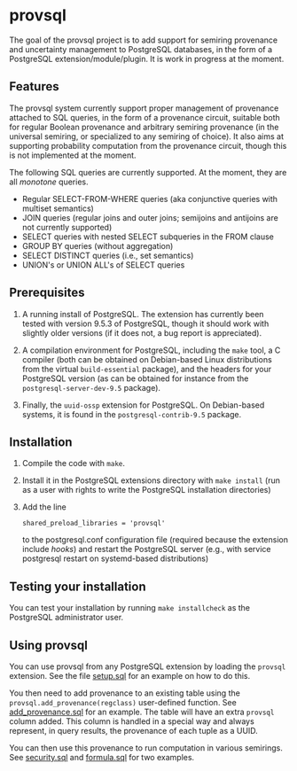 # provsql

The goal of the provsql project is to add support for semiring provenance
and uncertainty management to PostgreSQL databases, in the form of a
PostgreSQL extension/module/plugin. It is work in progress at the moment.

## Features

The provsql system currently support proper management of provenance
attached to SQL queries, in the form of a provenance circuit, suitable
both for regular Boolean provenance and arbitrary semiring provenance (in
the universal semiring, or specialized to any semiring of choice). It
also aims at supporting probability computation from the provenance
circuit, though this is not implemented at the moment.

The following SQL queries are currently supported. At the moment, they
are all *monotone* queries.
* Regular SELECT-FROM-WHERE queries (aka conjunctive queries with
  multiset semantics)
* JOIN queries (regular joins and outer joins; semijoins and antijoins
  are not currently supported)
* SELECT queries with nested SELECT subqueries in the FROM clause
* GROUP BY queries (without aggregation)
* SELECT DISTINCT queries (i.e., set semantics)
* UNION's or UNION ALL's of SELECT queries

## Prerequisites

1. A running install of PostgreSQL. The extension has currently been
   tested with version 9.5.3 of PostgreSQL, though it should work with
   slightly older versions (if it does not, a bug report is appreciated).

2. A compilation environment for PostgreSQL, including the `make` tool, a
   C compiler (both can be obtained on Debian-based Linux distributions
   from the virtual `build-essential` package), and the headers for your
   PostgreSQL version (as can be obtained for instance from the
   `postgresql-server-dev-9.5`  package).

3. Finally, the `uuid-ossp` extension for PostgreSQL. On Debian-based
   systems, it is found in the `postgresql-contrib-9.5` package.

## Installation

1. Compile the code with `make`.

2. Install it in the PostgreSQL extensions directory with `make install`
   (run as a user with rights to write the PostgreSQL installation
   directories)

3. Add the line 
   ```
   shared_preload_libraries = 'provsql'
   ```
   to the postgresql.conf configuration file (required because the
   extension include *hooks*) and restart the PostgreSQL server (e.g.,
   with service postgresql restart on systemd-based distributions)

## Testing your installation

You can test your installation by running `make installcheck` as the
PostgreSQL administrator user.

## Using provsql

You can use provsql from any PostgreSQL extension by loading the
`provsql` extension. See the file [setup.sql](test/sql/setup.sql)
for an example on how to do this.

You then need to add provenance to an existing table using the
`provsql.add_provenance(regclass)` user-defined function.
See [add_provenance.sql](test/sql/add_provenance.sql) for an example.
The table will have an extra `provsql` column added. This column
is handled in a special way and always represent, in query results, the
provenance of each tuple as a UUID.

You can then use this provenance to run computation in various semirings.
See [security.sql](test/sql/security.sql) and
[formula.sql](test/sql/formula.sql) for two examples.
